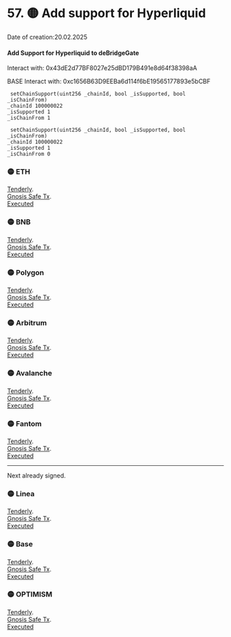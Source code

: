 # 57. 🟡  Add support for Hyperliquid
Date of creation:20.02.2025

#### Add Support for Hyperliquid to deBridgeGate
Interact with: 0x43dE2d77BF8027e25dBD179B491e8d64f38398aA

BASE Interact with: 0xc1656B63D9EEBa6d114f6bE19565177893e5bCBF

```
 setChainSupport(uint256 _chainId, bool _isSupported, bool _isChainFrom) 
_chainId 100000022
_isSupported 1
_isChainFrom 1
```
```
 setChainSupport(uint256 _chainId, bool _isSupported, bool _isChainFrom) 
_chainId 100000022
_isSupported 1
_isChainFrom 0
```





### 🟡 ETH 
[Tenderly](https://dashboard.tenderly.co/public/safe/safe-apps/simulator/e4701208-29cd-42d2-ae5c-8bc19714a098).   
[Gnosis Safe Tx](https://app.safe.global/transactions/tx?id=multisig_0x6bec1faF33183e1Bc316984202eCc09d46AC92D5_0xc5e6d4ce4c586579ec5ed7118847a39165bffc103a245ca191f15e5c49dccc32&safe=eth:0x6bec1faF33183e1Bc316984202eCc09d46AC92D5).   
[Executed]()

### 🟡 BNB
[Tenderly](https://dashboard.tenderly.co/public/safe/safe-apps/simulator/2600794b-781f-4ee5-bd34-c5e4f0411bd4).   
[Gnosis Safe Tx](https://app.safe.global/transactions/tx?id=multisig_0xA52842cD43fA8c4B6660E443194769531d45b265_0x102fd80d8976fd175698ef0818df91cc89d986ec18b9ddbe157bc418307da31d&safe=bnb:0xA52842cD43fA8c4B6660E443194769531d45b265).   
[Executed]()

### 🟡 Polygon
[Tenderly](https://dashboard.tenderly.co/public/safe/safe-apps/simulator/a59f59b2-90bd-43e7-9c29-665c154616e7).   
[Gnosis Safe Tx](https://app.safe.global/transactions/tx?id=multisig_0xA52842cD43fA8c4B6660E443194769531d45b265_0xb1934ebbd811704b392abf0658b01f7bc57e7b0dd13465e8567d306715a81335&safe=matic:0xA52842cD43fA8c4B6660E443194769531d45b265).   
[Executed]()

### 🟡 Arbitrum
[Tenderly](https://dashboard.tenderly.co/public/safe/safe-apps/simulator/5e96bcf5-7508-46d2-92fc-b8697686878d).   
[Gnosis Safe Tx](https://app.safe.global/transactions/tx?id=multisig_0xA52842cD43fA8c4B6660E443194769531d45b265_0xa36b4b378dd409f85487ab862e1a74c5e042a2938056ac455fd3cfd26a4116d0&safe=arb1:0xA52842cD43fA8c4B6660E443194769531d45b265).   
[Executed]()

### 🟡 Avalanche
[Tenderly](https://dashboard.tenderly.co/public/safe/safe-apps/simulator/51f329fd-d9f2-447c-b341-fc7018a5e711).   
[Gnosis Safe Tx](https://app.safe.global/transactions/tx?id=multisig_0x8AC842e8f3be6BF67ccfdC87CE3F98D635008Ef0_0x47b2e46586700ee20432a0e851c434563a911444491b5397f7548b16ea549b94&safe=avax:0x8AC842e8f3be6BF67ccfdC87CE3F98D635008Ef0).   
[Executed]()

### 🟡 Fantom
[Tenderly](https://dashboard.tenderly.co/FantomSafe/safe/simulator/27487ffe-d9d2-4395-9648-da3c5b4e40f2).   
[Gnosis Safe Tx](https://safe.fantom.network/transactions/tx?id=multisig_0xA52842cD43fA8c4B6660E443194769531d45b265_0x867fd44d74bd9eb0fda813f2f11c3a210bf693f0d752b1e2b6a07c5479be7595&safe=ftm:0xA52842cD43fA8c4B6660E443194769531d45b265).   
[Executed]()

------------------------------
Next already signed.   

### 🟡 Linea
[Tenderly](https://dashboard.tenderly.co/public/safe/safe-apps/simulator/819408f3-9d80-489f-ae74-727958edfa7a).   
[Gnosis Safe Tx](https://app.safe.global/transactions/tx?id=multisig_0xA52842cD43fA8c4B6660E443194769531d45b265_0x3a25aaaf1975761af7d37fb360294bce0f4584df20bcef6a832dd27f5d6703d6&safe=linea:0xA52842cD43fA8c4B6660E443194769531d45b265).   
[Executed]()

### 🟡 Base
[Tenderly](https://dashboard.tenderly.co/public/safe/safe-apps/simulator/96f47bff-6736-4612-ba01-8679afb9bd19).   
[Gnosis Safe Tx](https://app.safe.global/transactions/tx?id=multisig_0xF0A9d50F912D64D1105b276526e21881bF48A29e_0xe8753aa394341dffc37a99abe26456f2dc690a13c99c68f656713423ec8114ae&safe=base:0xF0A9d50F912D64D1105b276526e21881bF48A29e).   
[Executed]()

### 🟡 OPTIMISM
[Tenderly](https://dashboard.tenderly.co/public/safe/safe-apps/simulator/2e2ff710-ed4d-476c-b7b7-140ad41fab16).   
[Gnosis Safe Tx](https://app.safe.global/transactions/tx?id=multisig_0xA52842cD43fA8c4B6660E443194769531d45b265_0x13908dda2abf93905bc48737cc8d2f96b4d7a621823a6c5f60caed830ff27953&safe=oeth:0xA52842cD43fA8c4B6660E443194769531d45b265).   
[Executed]()
